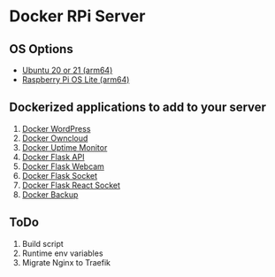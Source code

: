 # Docker RPi Server

## OS Options
- [Ubuntu 20 or 21 (arm64)](https://github.com/avidsapp/rpi-docker-server/UBUNTU.md)
- [Raspberry Pi OS Lite (arm64)](https://github.com/avidsapp/rpi-docker-server/RASPIOS.md)

## Dockerized applications to add to your server
1. [Docker WordPress](https://github.com/avidsapp/docker-wordpress.git)
1. [Docker Owncloud](https://github.com/avidsapp/docker-owncloud.git)
1. [Docker Uptime Monitor](https://github.com/avidsapp/docker-uptime-monitor.git)
1. [Docker Flask API](https://github.com/avidsapp/docker-flask-api.git)
1. [Docker Flask Webcam](https://github.com/avidsapp/docker-flask-webcam.git)
1. [Docker Flask Socket](https://github.com/avidsapp/docker-flask-react.git)
1. [Docker Flask React Socket](https://github.com/avidsapp/docker-flask-react-socket.git)
1. [Docker Backup](https://github.com/offen/docker-volume-backup)

## ToDo
1. Build script
1. Runtime env variables
1. Migrate Nginx to Traefik

